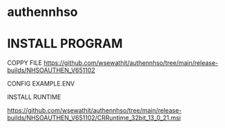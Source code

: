# authennhso

# INSTALL PROGRAM 
COPPY FILE https://github.com/wsewathit/authennhso/tree/main/release-builds/NHSOAUTHEN_V651102

CONFIG EXAMPLE.ENV 

INSTALL RUNTIME 

https://github.com/wsewathit/authennhso/tree/main/release-builds/NHSOAUTHEN_V651102/CRRuntime_32bit_13_0_21.msi